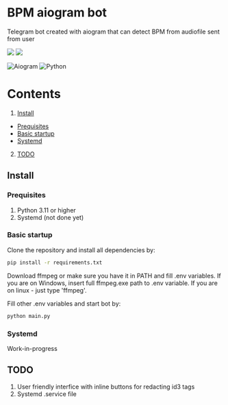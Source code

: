 # BPM aiogram bot
 Telegram bot created with aiogram that can detect BPM from audiofile sent from user

[<img src="https://img.shields.io/badge/Telegram-%40bpm__detect__bot-blue">](https://t.me/bpm_detect_bot)
<a href="https://wakatime.com/badge/github/krystlepalace/BPM-aiogram-bot"><img src="https://wakatime.com/badge/github/krystlepalace/BPM-aiogram-bot.svg"></a>

![Aiogram](https://img.shields.io/badge/aiogram-14354C?style=for-the-badge&logo=python&logoColor=white)
![Python](https://img.shields.io/badge/Python-3776AB?style=for-the-badge&logo=python&logoColor=white)

 # Contents
 1. <a href="#install">Install</a>
  * <a href="#prequisites">Prequisites</a> 
  * <a href="#basic-startup">Basic startup</a>
  * <a href="#systemd">Systemd</a>
 2. <a href="#todo">TODO</a>

## Install

### Prequisites
1. Python 3.11 or higher
2. Systemd (not done yet)

### Basic startup
Clone the repository and install all dependencies by:
```bash
pip install -r requirements.txt
```
Download ffmpeg or make sure you have it in PATH and fill .env variables.
If you are on Windows, insert full ffmpeg.exe path to .env variable. If you are on linux - just type 'ffmpeg'.

Fill other .env variables and start bot by:
```bash
python main.py
```

### Systemd
Work-in-progress

 ## TODO
1. User friendly interfice with inline buttons for redacting id3 tags
2. Systemd .service file 
